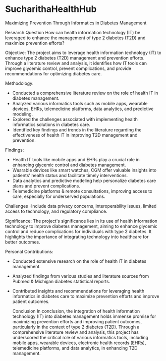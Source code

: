 # SucharithaHealthHub
Maximizing Prevention Through Informatics in Diabetes Management

Research Question 
How can health information technology (IT) be leveraged to enhance the management of type 2 diabetes (T2D) and maximize prevention efforts?

Objective: 
The project aims to leverage health information technology (IT) to enhance type 2 diabetes (T2D) management and prevention efforts. Through a literature review and analysis, it identifies how IT tools can improve glycemic control, prevent complications, and provide recommendations for optimizing diabetes care.

Methodology: 
- Conducted a comprehensive literature review on the role of health IT in diabetes management.
- Analyzed various informatics tools such as mobile apps, wearable devices, EHRs, telemedicine platforms, data analytics, and predictive modeling.
- Explored the challenges associated with implementing health informatics solutions in diabetes care.
- Identified key findings and trends in the literature regarding the effectiveness of health IT in improving T2D management and prevention.

Findings:
- Health IT tools like mobile apps and EHRs play a crucial role in enhancing glycemic control and diabetes management.
- Wearable devices like smart watches, CGM  offer valuable insights into patients' health status and facilitate timely interventions.
- Data analytics and predictive modeling help personalize diabetes care plans and prevent complications.
- Telemedicine platforms & remote consultations, improving access to care, especially for underserved populations.

Challenges -Include data privacy concerns, interoperability issues, limited access to technology, and regulatory compliance.

Significance:
The project's significance lies in its use of health information technology to improve diabetes management, aiming to enhance glycemic control and reduce complications for individuals with type 2 diabetes. It highlights the importance of integrating technology into healthcare for better outcomes.

Personal Contributions:
- Conducted extensive research on the role of health IT in diabetes management.
- Analyzed  findings from various studies and literature sources from Pubmed & Michigan diabetes statistical reports.
- Contributed insights and recommendations for leveraging health informatics in diabetes care to maximize prevention efforts and improve patient outcomes.

  Conclusion
  In conclusion, the integration of health information technology (IT) into diabetes management holds immense promise for maximizing prevention efforts and improving patient outcomes, particularly in the context of type 2 diabetes (T2D). Through a comprehensive literature review and analysis, this project has underscored the critical role of various informatics tools, including mobile apps, wearable devices, electronic health records (EHRs), telemedicine platforms, and data analytics, in enhancing T2D management.

